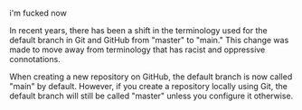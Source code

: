 i'm fucked now

In recent years, there has been a shift in the terminology used for the default branch in Git and GitHub from "master" to "main." This change was made to move away from terminology that has racist and oppressive connotations.

When creating a new repository on GitHub, the default branch is now called "main" by default. However, if you create a repository locally using Git, the default branch will still be called "master" unless you configure it otherwise.